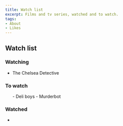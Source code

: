 ```yaml
---
title: Watch list
excerpt: Films and tv series, watched and to watch.
tags:
- About
- Likes
---
```


## Watch list

### Watching

<ul class="col-2">
<li>The Chelsea Detective</li>
</ul>

### To watch

<ul class="col-2">
- Deli boys
- Murderbot
</ul>

### Watched

<ul class="col-2">
<li></li>
</ul>